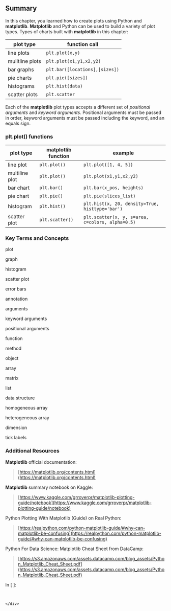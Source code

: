 
## Summary
In this chapter, you learned how to create plots using Python and **matplotlib**. **Matplotlib** and Python can be used to build a variety of plot types.
Types of charts built with **matplotlib** in this chapter:

| plot type | function call |
| --- | --- |
| line plots | ```plt.plot(x,y)``` |
| muiltline plots | ```plt.plot(x1,y1,x2,y2)``` |
| bar graphs | ```plt.bar([locations],[sizes])``` |
| pie charts | ```plt.pie([sizes])```
| histograms | ```plt.hist(data)``` |
| scatter plots | ```plt.scatter``` |
Each of the **matplotlib** plot types accepts a different set of _positional arguments_ and _keyword arguments_. Positional arguments must be passed in order, keyword arguments must be passed including the keyword, and an equals sign. 
### plt.plot() functions

| plot type | matplotlib function | example |
| --- | --- | --- |
| line plot | ```plt.plot()``` | ```plt.plot([1, 4, 5])``` |
| multiline plot | ```plt.plot()``` | ```plt.plot(x1,y1,x2,y2)``` |
| bar chart | ```plt.bar()``` | ```plt.bar(x_pos, heights)``` |
| pie chart | ```plt.pie()``` | ```plt.pie(slices_list)``` |
| histogram | ```plt.hist()``` | ```plt.hist(x, 20, density=True, histtype='bar')```
| scatter plot | ```plt.scatter()``` | ```plt.scatter(x, y, s=area, c=colors, alpha=0.5)``` |
### Key Terms and Concepts
plot

graph

histogram

scatter plot

error bars

annotation

arguments

keyword arguments

positional arguments

function

method

object

array

matrix

list

data structure

homogeneous array

heterogeneous array

dimension

tick labels
### Additional Resources
**Matplotlib** official documentation: 

 > [https://matplotlib.org/contents.html](https://matplotlib.org/contents.html)

**Matplotlib** summary notebook on Kaggle:

 > [https://www.kaggle.com/grroverpr/matplotlib-plotting-guide/notebook](https://www.kaggle.com/grroverpr/matplotlib-plotting-guide/notebook)

Python Plotting With Matplotlib (Guide) on Real Python:

 > [https://realpython.com/python-matplotlib-guide/#why-can-matplotlib-be-confusing](https://realpython.com/python-matplotlib-guide/#why-can-matplotlib-be-confusing)

Python For Data Science: Matplotlib Cheat Sheet from DataCamp:

 > [https://s3.amazonaws.com/assets.datacamp.com/blog_assets/Python_Matplotlib_Cheat_Sheet.pdf](https://s3.amazonaws.com/assets.datacamp.com/blog_assets/Python_Matplotlib_Cheat_Sheet.pdf)
<div class="cell border-box-sizing code_cell rendered">
<div class="input">
<div class="prompt input_prompt">In&nbsp;[&nbsp;]:</div>
<div class="inner_cell">
    <div class="input_area">
<div class=" highlight hl-ipython3"><pre><span></span> 
</pre></div>

    </div>
</div>
</div>

</div>
 

